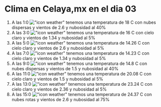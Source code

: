 # Clima en Celaya,mx en el dia 03

1. A las 1:0 !["icon weather"](http://openweathermap.org/img/w/03n.png) tenemos una temperatura de 18 C con nubes dispersas y  vientos de 2.6 y nubosidad al 40%
1. A las 3:0 !["icon weather"](http://openweathermap.org/img/w/01n.png) tenemos una temperatura de 16 C con cielo claro y  vientos de 1.34 y nubosidad al 5%
1. A las 5:0 !["icon weather"](http://openweathermap.org/img/w/01n.png) tenemos una temperatura de 14.26 C con cielo claro y  vientos de 2.6 y nubosidad al 5%
1. A las 7:0 !["icon weather"](http://openweathermap.org/img/w/01n.png) tenemos una temperatura de 14.23 C con cielo claro y  vientos de 1.34 y nubosidad al 5%
1. A las 9:0 !["icon weather"](http://openweathermap.org/img/w/03d.png) tenemos una temperatura de 14.8 C con nubes dispersas y  vientos de 1.5 y nubosidad al 40%
1. A las 11:0 !["icon weather"](http://openweathermap.org/img/w/01d.png) tenemos una temperatura de 20.08 C con cielo claro y  vientos de 1.5 y nubosidad al 5%
1. A las 13:0 !["icon weather"](http://openweathermap.org/img/w/01d.png) tenemos una temperatura de 23.24 C con cielo claro y  vientos de 2.36 y nubosidad al 5%
1. A las 15:0 !["icon weather"](http://openweathermap.org/img/w/04d.png) tenemos una temperatura de 24.37 C con nubes rotas y  vientos de 2.6 y nubosidad al 75%

